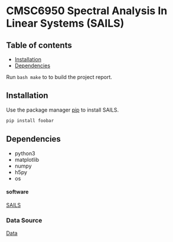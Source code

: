 # CMSC6950 Spectral Analysis In Linear Systems (SAILS)

## Table of contents
* [Installation](#instalation)
* [Dependencies](#dependencies)

Run ```bash make``` to to build the project report. 

## Installation 

Use the package manager [pip](https://pip.pypa.io/en/stable/) to install SAILS.

```bash
pip install foobar
```  

## Dependencies
* python3
* matplotlib
* numpy
* h5py
* os

#### software

[SAILS](https://vcs.ynic.york.ac.uk/analysis/sails)

### Data Source

[Data](https://vcs.ynic.york.ac.uk/analysis/sails-example-data/-/tree/master)

